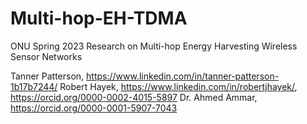 # Multi-hop-EH-TDMA
ONU Spring 2023 Research on Multi-hop Energy Harvesting Wireless Sensor Networks

Tanner Patterson, https://www.linkedin.com/in/tanner-patterson-1b17b7244/
Robert Hayek, https://www.linkedin.com/in/robertjhayek/, https://orcid.org/0000-0002-4015-5897
Dr. Ahmed Ammar, https://orcid.org/0000-0001-5907-7043

